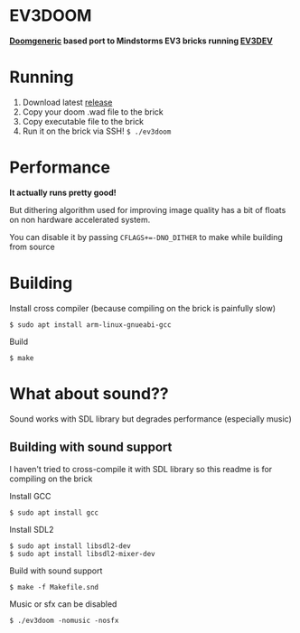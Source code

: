 # EV3DOOM

**[Doomgeneric](https://github.com/ozkl/doomgeneric) based port to Mindstorms EV3 bricks running [EV3DEV](https://www.ev3dev.org)**

# Running
1. Download latest [release](https://github.com/Seva167/ev3doom/releases/latest)
2. Copy your doom .wad file to the brick
3. Copy executable file to the brick
4. Run it on the brick via SSH! ``$ ./ev3doom``

# Performance
**It actually runs pretty good!**

But dithering algorithm used for improving image quality has a bit of floats on non hardware accelerated system.

You can disable it by passing ```CFLAGS+=-DNO_DITHER``` to make while building from source

# Building
Install cross compiler (because compiling on the brick is painfully slow)
```
$ sudo apt install arm-linux-gnueabi-gcc
```
Build
```
$ make
```

# What about sound??
Sound works with SDL library but degrades performance (especially music)
## Building with sound support
I haven't tried to cross-compile it with SDL library so this readme is for compiling on the brick

Install GCC
```
$ sudo apt install gcc
```
Install SDL2
```
$ sudo apt install libsdl2-dev
$ sudo apt install libsdl2-mixer-dev
```
Build with sound support
```
$ make -f Makefile.snd
```
Music or sfx can be disabled
```
$ ./ev3doom -nomusic -nosfx
```
